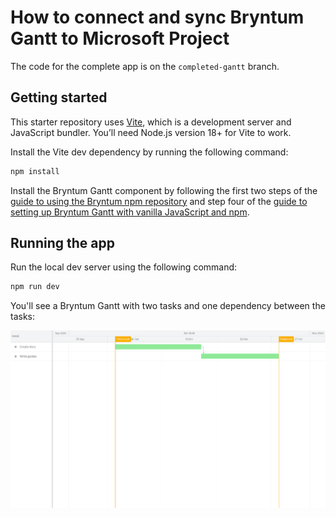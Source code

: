 # How to connect and sync Bryntum Gantt to Microsoft Project

The code for the complete app is on the `completed-gantt` branch.

## Getting started

This starter repository uses [Vite](https://vitejs.dev/), which is a development server and JavaScript bundler. You’ll need Node.js version 18+ for Vite to work. 

Install the Vite dev dependency by running the following command: 

```sh
npm install
```

Install the Bryntum Gantt component by following the first two steps of the [guide to using the Bryntum npm repository](https://bryntum.com/products/gantt/docs/guide/Gantt/npm-repository) and step four of the [guide to setting up Bryntum Gantt with vanilla JavaScript and npm](https://bryntum.com/products/gantt/docs/guide/Gantt/quick-start/javascript-npm#install-component).

## Running the app

Run the local dev server using the following command:

```sh
npm run dev
```

You'll see a Bryntum Gantt with two tasks and one dependency between the tasks:

![Initial Bryntum Gantt with two tasks and a dependency between the tasks](images/initial-app.png)
